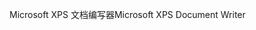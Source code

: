 <span data-ttu-id="06f8d-101">Microsoft XPS 文档编写器</span><span class="sxs-lookup"><span data-stu-id="06f8d-101">Microsoft XPS Document Writer</span></span>